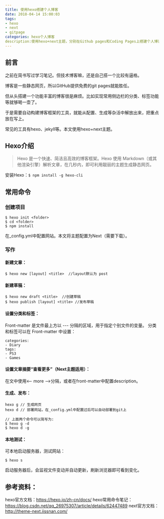 ```yaml
---
title: 使用hexo搭建个人博客
date: 2018-04-14 15:00:03
tags: 
- hexo
- next
- gitpage
categories: hexo个人博客
description:使用hexo+next主题，分别在Github pages和Coding Pages上搭建个人博客
---
```


## 前言

之前在简书写过学习笔记。但技术博客嘛，还是自己搭一个比较有逼格。

博客是一些静态网页，所以GitHub提供免费的git pages就能胜任。

但从头搭建一个功能丰富的博客很是麻烦。比如实现常用侧边栏的分类、标签功能等就够喝一壶了。

于是需要自动构建博客框架的工具，就能从配置、生成等杂活中解放出来，把重点放在写上。

常见的工具有hexo、jekyll等。本文使用hexo+next主题。

<!-- more -->

## Hexo介绍
> Hexo 是一个快速、简洁且高效的博客框架。Hexo 使用 Markdown（或其他渲染引擎）解析文章，在几秒内，即可利用靓丽的主题生成静态网页。

安装Hexo：`$ npm install -g hexo-cli`

## 常用命令 
### 创建项目

```
$ hexo init <folder>
$ cd <folder>
$ npm install
```
在_config.yml中配置网站。本文将主题配置为Next（需要下载）。

### 写作

#### 新建文章：
```
$ hexo new [layout] <title>  //layout默认为 post
```

#### 新建草稿：
```
$ hexo new draft <title>  //创建草稿
$ hexo publish [layout] <title> //发布草稿
```

#### 设置分类和标签：

Front-matter 是文件最上方以 --- 分隔的区域，用于指定个别文件的变量。
分类和标签可以在 Front-matter 中设置：
```
categories:
- Diary
tags:
- PS3
- Games
```

#### 设置文章摘要“查看更多”（Next主题适用）：

在文中使用&lt;-- more --&gt;分隔，或者在front-matter中配置description。

#### 生成、发布：
```
hexo g // 生成网页
hexo d // 部署网站，在_config.yml中配置过后可以自动部署到git上

// 上面两个命令可以简写为:
$ hexo g -d
$ hexo d -g
```
#### 本地测试：
可本地启动服务器，测试网站：
```
$ hexo s
```
启动服务器后，会监视文件变动并自动更新，刷新浏览器即可看到变化。

## 参考资料：

hexo官方文档：https://hexo.io/zh-cn/docs/
hexo常用命令笔记：https://blog.csdn.net/qq_26975307/article/details/62447489
next官方文档：http://theme-next.iissnan.com/
